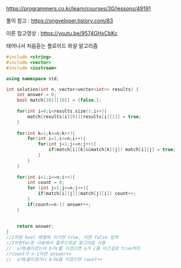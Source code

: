 https://programmers.co.kr/learn/courses/30/lessons/49191


풀이 참고 : https://ongveloper.tistory.com/83
  
이론 참고영상 : https://youtu.be/9574GHxCbKc  
  
  태어나서 처음듣는 플로이드 와샬 알고리즘

```C++
#include <string>
#include <vector>
#include <iostream>

using namespace std;

int solution(int n, vector<vector<int>> results) {
    int answer = 0;
    bool match[101][101] = {false,};
    
    for(int i=0;i<results.size();i++){
        match[results[i][0]][results[i][1]] = true;
    }
    
    for(int k=1;k<=n;k++){
        for(int i=1;i<=n;i++){
            for(int j=1;j<=n;j++){
                if(match[i][k]&&match[k][j]) match[i][j] = true;
            }
        }
    }
    
    for(int i=1;i<=n;i++){
        int count = 0;
        for (int j=1;j<=n;j++){
            if(match[i][j]||match[j][i]) count++;
        }
        if(count==n-1) answer++;
    }
    
    
    return answer;
}
//2차원 bool 배열에 이기면 true, 지면 false 입력
//3차원for문 사용해서 플루드와샬 알고리즘 사용
//  a가b를이겼는데 b가c를 이겼으면 a가 c를 이긴걸로 true처리
//count가 n-1이면 answer++
//  a가b를이겼거나 b가a를 이겼으면 count++
```
